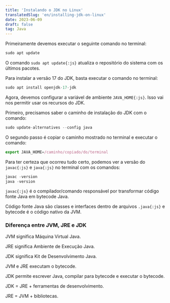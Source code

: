 ```yaml
---
title: 'Instalando o JDK no Linux'
translatedSlug: 'en/installing-jdk-on-linux'
date: 2023-06-09
draft: false
tag: Java
---
```


Primeiramente devemos executar o seguinte comando no terminal:

```js
sudo apt update
```

O comando `sudo apt update{:js}` atualiza o repositório do sistema com os últimos pacotes.

Para instalar a versão 17 do JDK, basta executar o comando no terminal:

```js
sudo apt install openjdk-17-jdk
```

Agora, devemos configurar a variável de ambiente `JAVA_HOME{:js}`. Isso vai nos permitir usar os recursos do JDK.

Primeiro, precisamos saber o caminho de instalação do JDK com o comando:

```js
sudo update-alternatives --config java
```

O segundo passo é copiar o caminho mostrado no terminal e executar o comando:

```js
export JAVA_HOME=/caminho/copiado/do/terminal
```

Para ter certeza que ocorreu tudo certo, podemos ver a versão do `javac{:js}` e `java{:js}` no terminal com os comandos:

```js
javac -version
java -version
```

`javac{:js}` é o compilador/comando responsável por transformar código fonte Java em bytecode Java.

Código fonte Java são classes e interfaces dentro de arquivos `.java{:js}` e bytecode é o código nativo da JVM.

### Diferença entre JVM, JRE e JDK

JVM significa Máquina Virtual Java.

JRE significa Ambiente de Execução Java.

JDK significa Kit de Desenvolvimento Java.

JVM e JRE executam o bytecode.

JDK permite escrever Java, compilar para bytecode e executar o bytecode.

JDK = JRE + ferramentas de desenvolvimento.

JRE = JVM + bibliotecas.
